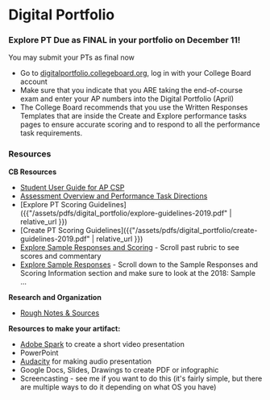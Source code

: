 # Digital Portfolio

### Explore PT Due as FINAL in your portfolio on December 11!

You may submit your PTs as final now

- Go to <a href="https://digitalportfolio.collegeboard.org" target="_blank">digitalportfolio.collegeboard.org</a>, log in with your College Board account
- Make sure that you indicate that you ARE taking the end-of-course exam and enter your AP numbers into the Digital Portfolio (April)
- The College Board recommends that you use the Written Responses Templates that are inside the Create and Explore performance tasks pages to ensure accurate scoring and to respond to all the performance task requirements.

### Resources

**CB Resources**

- [Student User Guide for AP CSP](https://secure-media.collegeboard.org/digitalServices/pdf/ap/computer-science-principles-digital-portfolio-student-guide.pdf)
- [Assessment Overview and Performance Task Directions](https://apcentral.collegeboard.org/pdf/ap-csp-student-task-directions.pdf?course=ap-computer-science-principles)
- [Explore PT Scoring Guidelines]({{"/assets/pdfs/digital_portfolio/explore-guidelines-2019.pdf" | relative_url }})
- [Create PT Scoring Guidelines]({{"/assets/pdfs/digital_portfolio/create-guidelines-2019.pdf" | relative_url }})
- [Explore Sample Responses and Scoring](https://secure-media.collegeboard.org/ap/pdf/ap18-csp-explore.pdf) - Scroll past rubric to see scores and commentary
- [Explore Sample Responses](https://apcentral.collegeboard.org/courses/ap-computer-science-principles/exam?course=ap-computer-science-principles) - Scroll down to the Sample Responses and Scoring Information section and make sure to look at the 2018: Sample ...

**Research and Organization**
 - [Rough Notes & Sources](https://docs.google.com/document/d/19n4gLaVmOgiqpCCezNZFtuR6LEhB9SNOg9pJWdXiE3k/edit?usp=sharing)

**Resources to make your artifact:**

- [Adobe Spark](https://spark.adobe.com/) to create a short video presentation
- PowerPoint
- [Audacity](https://www.audacityteam.org/) for making audio presentation
- Google Docs, Slides, Drawings to create PDF or infographic
- Screencasting - see me if you want to do this (it's fairly simple, but there are multiple ways to do it depending on what OS you have)

